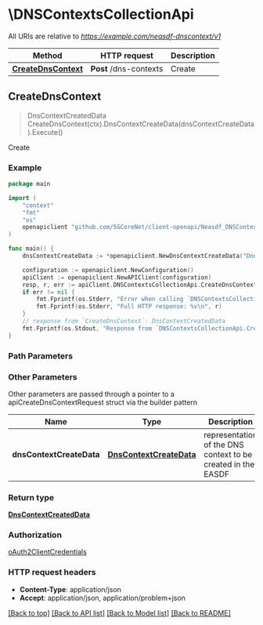 # \DNSContextsCollectionApi

All URIs are relative to *https://example.com/neasdf-dnscontext/v1*

Method | HTTP request | Description
------------- | ------------- | -------------
[**CreateDnsContext**](DNSContextsCollectionApi.md#CreateDnsContext) | **Post** /dns-contexts | Create



## CreateDnsContext

> DnsContextCreatedData CreateDnsContext(ctx).DnsContextCreateData(dnsContextCreateData).Execute()

Create

### Example

```go
package main

import (
    "context"
    "fmt"
    "os"
    openapiclient "github.com/5GCoreNet/client-openapi/Neasdf_DNSContext"
)

func main() {
    dnsContextCreateData := *openapiclient.NewDnsContextCreateData("Dnn_example", *openapiclient.NewSnssai(int32(123)), map[string]DnsRule{"key": *openapiclient.NewDnsRule(map[string]Action{"key": *openapiclient.NewAction(*openapiclient.NewApplyAction())})}) // DnsContextCreateData | representation of the DNS context to be created in the EASDF

    configuration := openapiclient.NewConfiguration()
    apiClient := openapiclient.NewAPIClient(configuration)
    resp, r, err := apiClient.DNSContextsCollectionApi.CreateDnsContext(context.Background()).DnsContextCreateData(dnsContextCreateData).Execute()
    if err != nil {
        fmt.Fprintf(os.Stderr, "Error when calling `DNSContextsCollectionApi.CreateDnsContext``: %v\n", err)
        fmt.Fprintf(os.Stderr, "Full HTTP response: %v\n", r)
    }
    // response from `CreateDnsContext`: DnsContextCreatedData
    fmt.Fprintf(os.Stdout, "Response from `DNSContextsCollectionApi.CreateDnsContext`: %v\n", resp)
}
```

### Path Parameters



### Other Parameters

Other parameters are passed through a pointer to a apiCreateDnsContextRequest struct via the builder pattern


Name | Type | Description  | Notes
------------- | ------------- | ------------- | -------------
 **dnsContextCreateData** | [**DnsContextCreateData**](DnsContextCreateData.md) | representation of the DNS context to be created in the EASDF | 

### Return type

[**DnsContextCreatedData**](DnsContextCreatedData.md)

### Authorization

[oAuth2ClientCredentials](../README.md#oAuth2ClientCredentials)

### HTTP request headers

- **Content-Type**: application/json
- **Accept**: application/json, application/problem+json

[[Back to top]](#) [[Back to API list]](../README.md#documentation-for-api-endpoints)
[[Back to Model list]](../README.md#documentation-for-models)
[[Back to README]](../README.md)


